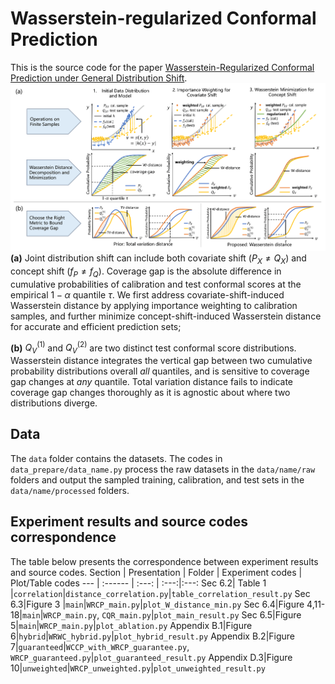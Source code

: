 # Wasserstein-regularized Conformal Prediction
This is the source code for the paper [Wasserstein-Regularized Conformal Prediction under General Distribution Shift](iclr.cc/virtual/2025/poster/29180).
![screenshot](Method.png)
**(a)** Joint distribution shift can include both covariate shift ($P_X\neq Q_X$) and concept shift ($f_P\neq f_Q$). Coverage gap is the absolute difference in cumulative probabilities of calibration and test conformal scores at the empirical $1-\alpha$ quantile $\tau$. We first address covariate-shift-induced Wasserstein distance by applying importance weighting to calibration samples, and further minimize concept-shift-induced Wasserstein distance for accurate and efficient prediction sets;

**(b)** $Q_V^{(1)}$ and $Q_V^{(2)}$ are two distinct test conformal score distributions. Wasserstein distance integrates the vertical gap between two cumulative probability distributions overall *all* quantiles, and is sensitive to coverage gap changes at *any* quantile. Total variation distance fails to indicate coverage gap changes thoroughly as it is agnostic about where two distributions diverge.


## Data 
The `data` folder contains the datasets. The codes in `data_prepare/data_name.py` process the raw datasets in the `data/name/raw` folders and output the sampled training, calibration, and test sets in the `data/name/processed` folders.

## Experiment results and source codes correspondence
The table below presents the correspondence between experiment results and source codes.
Section | Presentation | Folder | Experiment codes | Plot/Table codes
--- | :------ | :---:  | :---:|:---:
Sec 6.2| Table 1 |`correlation`|`distance_correlation.py`|`table_correlation_result.py`
Sec 6.3|Figure 3 |`main`|`WRCP_main.py`|`plot_W_distance_min.py`
Sec 6.4|Figure 4,11-18|`main`|`WRCP_main.py`, `CQR_main.py`|`plot_main_result.py`
Sec 6.5|Figure 5|`main`|`WRCP_main.py`|`plot_ablation.py`
Appendix B.1|Figure 6|`hybrid`|`WRWC_hybrid.py`|`plot_hybrid_result.py`
Appendix B.2|Figure 7|`guaranteed`|`WCCP_with_WRCP_guarantee.py`, `WRCP_guaranteed.py`|`plot_guaranteed_result.py`
Appendix D.3|Figure 10|`unweighted`|`WRCP_unweighted.py`|`plot_unweighted_result.py`
